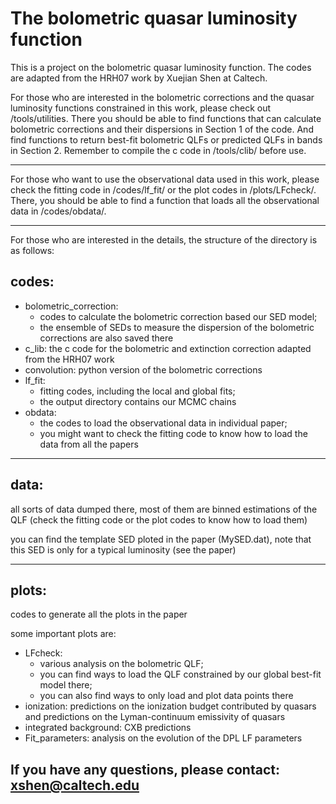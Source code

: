 # The bolometric quasar luminosity function

This is a project on the bolometric quasar luminosity function. The codes are adapted from the HRH07 work by Xuejian Shen at Caltech.

For those who are interested in the bolometric corrections and the quasar luminosity functions constrained in this work, please check out /tools/utilities. There you should be able to find functions that can calculate bolometric corrections and their dispersions in Section 1 of the code. 
And find functions to return best-fit bolometric QLFs or predicted QLFs in bands in Section 2. Remember to compile the c code in /tools/clib/ before use.

---

For those who want to use the observational data used in this work, please check the fitting code in /codes/lf_fit/ or the plot codes in /plots/LFcheck/. There, you should be able to find a function that loads all the observational data in /codes/obdata/.

---

For those who are interested in the details, the structure of the directory is as follows:

## codes:
* bolometric_correction: 
	* codes to calculate the bolometric correction based our SED model; 
	* the ensemble of SEDs to measure the dispersion of the bolometric corrections are also saved there
* c_lib: the c code for the bolometric and extinction correction adapted from the HRH07 work
* convolution: python version of the bolometric corrections
* lf_fit: 
	* fitting codes, including the local and global fits; 
	* the output directory contains our MCMC chains
* obdata: 
	* the codes to load the observational data in individual paper; 
	* you might want to check the fitting code to know how to load the data from all the papers

---

## data:
all sorts of data dumped there, most of them are binned estimations of the QLF (check the fitting code or the plot codes to know how to load them)

you can find the template SED ploted in the paper (MySED.dat), note that this SED is only for a typical luminosity (see the paper)

---

## plots:
codes to generate all the plots in the paper

some important plots are:

* LFcheck: 
	* various analysis on the bolometric QLF;
	* you can find ways to load the QLF constrained by our global best-fit model there;
	* you can also find ways to only load and plot data points there
* ionization: predictions on the ionization budget contributed by quasars and predictions on the Lyman-continuum emissivity of quasars
* integrated background: CXB predictions
* Fit_parameters: analysis on the evolution of the DPL LF parameters

## If you have any questions, please contact: xshen@caltech.edu

